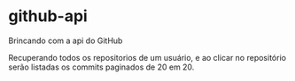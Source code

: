 github-api
==========

Brincando com a api do GitHub

Recuperando todos os repositorios de um usuário, e ao clicar no repositório serão listadas os commits paginados de 20 em 20.
